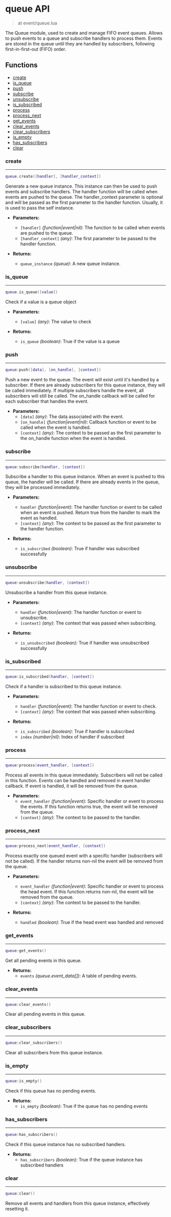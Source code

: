 # queue API

> at event/queue.lua

The Queue module, used to create and manage FIFO event queues. Allows to push events to a queue and subscribe handlers to process them.
Events are stored in the queue until they are handled by subscribers, following first-in-first-out (FIFO) order.

## Functions

- [create](#create)
- [is_queue](#is_queue)
- [push](#push)
- [subscribe](#subscribe)
- [unsubscribe](#unsubscribe)
- [is_subscribed](#is_subscribed)
- [process](#process)
- [process_next](#process_next)
- [get_events](#get_events)
- [clear_events](#clear_events)
- [clear_subscribers](#clear_subscribers)
- [is_empty](#is_empty)
- [has_subscribers](#has_subscribers)
- [clear](#clear)



### create

---
```lua
queue.create([handler], [handler_context])
```

Generate a new queue instance. This instance can then be used to push events and subscribe handlers.
The handler function will be called when events are pushed to the queue. The handler_context parameter is optional
and will be passed as the first parameter to the handler function. Usually, it is used to pass the self instance.

- **Parameters:**
	- `[handler]` *(function|event|nil)*: The function to be called when events are pushed to the queue.
	- `[handler_context]` *(any)*: The first parameter to be passed to the handler function.

- **Returns:**
	- `queue_instance` *(queue)*: A new queue instance.

### is_queue

---
```lua
queue.is_queue([value])
```

Check if a value is a queue object

- **Parameters:**
	- `[value]` *(any)*: The value to check

- **Returns:**
	- `is_queue` *(boolean)*: True if the value is a queue

### push

---
```lua
queue:push([data], [on_handle], [context])
```

Push a new event to the queue. The event will exist until it's handled by a subscriber.
If there are already subscribers for this queue instance, they will be called immediately.
If multiple subscribers handle the event, all subscribers will still be called. The on_handle callback
will be called for each subscriber that handles the event.

- **Parameters:**
	- `[data]` *(any)*: The data associated with the event.
	- `[on_handle]` *(function|event|nil)*: Callback function or event to be called when the event is handled.
	- `[context]` *(any)*: The context to be passed as the first parameter to the on_handle function when the event is handled.

### subscribe

---
```lua
queue:subscribe(handler, [context])
```

Subscribe a handler to this queue instance. When an event is pushed to this queue,
the handler will be called. If there are already events in the queue, they will be processed immediately.

- **Parameters:**
	- `handler` *(function|event)*: The handler function or event to be called when an event is pushed. Return true from the handler to mark the event as handled.
	- `[context]` *(any)*: The context to be passed as the first parameter to the handler function.

- **Returns:**
	- `is_subscribed` *(boolean)*: True if handler was subscribed successfully

### unsubscribe

---
```lua
queue:unsubscribe(handler, [context])
```

Unsubscribe a handler from this queue instance.

- **Parameters:**
	- `handler` *(function|event)*: The handler function or event to unsubscribe.
	- `[context]` *(any)*: The context that was passed when subscribing.

- **Returns:**
	- `is_unsubscribed` *(boolean)*: True if handler was unsubscribed successfully

### is_subscribed

---
```lua
queue:is_subscribed(handler, [context])
```

Check if a handler is subscribed to this queue instance.

- **Parameters:**
	- `handler` *(function|event)*: The handler function or event to check.
	- `[context]` *(any)*: The context that was passed when subscribing.

- **Returns:**
	- `is_subscribed` *(boolean)*: True if handler is subscribed
	- `index` *(number|nil)*: Index of handler if subscribed

### process

---
```lua
queue:process(event_handler, [context])
```

Process all events in this queue immediately. Subscribers will not be called in this function.
Events can be handled and removed in event handler callback. If event is handled, it will be removed from the queue.

- **Parameters:**
	- `event_handler` *(function|event)*: Specific handler or event to process the events. If this function returns true, the event will be removed from the queue.
	- `[context]` *(any)*: The context to be passed to the handler.

### process_next

---
```lua
queue:process_next(event_handler, [context])
```

Process exactly one queued event with a specific handler (subscribers will not be called).
If the handler returns non-nil the event will be removed from the queue.

- **Parameters:**
  - `event_handler` *(function|event)*: Specific handler or event to process the head event. If this function returns non-nil, the event will be removed from the queue.
  - `[context]` *(any)*: The context to be passed to the handler.

- **Returns:**
  - `handled` *(boolean)*: True if the head event was handled and removed

### get_events

---
```lua
queue:get_events()
```

Get all pending events in this queue.

- **Returns:**
	- `events` *(queue.event_data[])*: A table of pending events.

### clear_events

---
```lua
queue:clear_events()
```

Clear all pending events in this queue.

### clear_subscribers

---
```lua
queue:clear_subscribers()
```

Clear all subscribers from this queue instance.

### is_empty

---
```lua
queue:is_empty()
```

Check if this queue has no pending events.

- **Returns:**
	- `is_empty` *(boolean)*: True if the queue has no pending events

### has_subscribers

---
```lua
queue:has_subscribers()
```

Check if this queue instance has no subscribed handlers.

- **Returns:**
	- `has_subscribers` *(boolean)*: True if the queue instance has subscribed handlers

### clear

---
```lua
queue:clear()
```

Remove all events and handlers from this queue instance, effectively resetting it.

